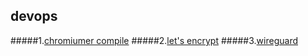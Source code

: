 ## devops

#####1.[chromiumer compile](https://github.com/chromiumer/wireguard/blob/master/chromiumer.md)
#####2.[let's encrypt](https://github.com/chromiumer/wireguard/blob/master/letsencrypt.md)
#####3.[wireguard](https://github.com/chromiumer/wireguard/blob/master/wireguard.md)
